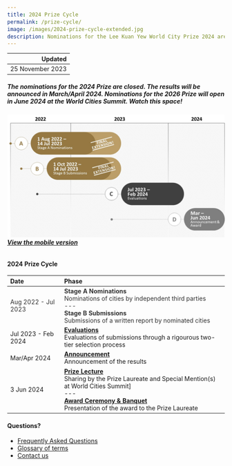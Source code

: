 ```yaml
---
title: 2024 Prize Cycle
permalink: /prize-cycle/
image: /images/2024-prize-cycle-extended.jpg
description: Nominations for the Lee Kuan Yew World City Prize 2024 are closed. The results will be announced in March/April 2024. Watch this space! 
---
```


| Updated |
|---:|
| 25 November 2023 |

##### The nominations for the 2024 Prize are closed. The results will be announced in March/April 2024. Nominations for the 2026 Prize will open in June 2024 at the World Cities Summit. Watch this space! 

###### ![2024 Prize cycle](/images/2024-prize-cycle-extended.jpg)**[View the mobile version](/images/2024-prize-cycle-mobile-extended.jpg/)**

#### **2024 Prize Cycle**

| Date | Phase |
| :--- | :--- |
| <font color="#333333">Aug 2022 - Jul 2023</font> | <font color="#333333"><b>Stage A Nominations</b> <br> Nominations of cities by independent third parties <br> --- <br> <b>Stage B Submissions</b> <br> Submissions of a written report by nominated cities</font> |
| Jul 2023 - Feb 2024 | **[Evaluations](/evaluations/)** <br> Evaluations of submissions through a rigourous two-tier selection process |
| Mar/Apr 2024 | **[Announcement](/award/)** <br> Announcement of the results |
| 3 Jun 2024 | **[Prize Lecture](/award/)** <br> Sharing by the Prize Laureate and Special Mention(s) at World Cities Summit] <br> --- <br> **[Award Ceremony & Banquet](/award/)** <br> Presentation of the award to the Prize Laureate |

#### **Questions?**

- [Frequently Asked Questions](/faq/)
- [Glossary of terms](/glossary/)
- [Contact us](/feedback/)

